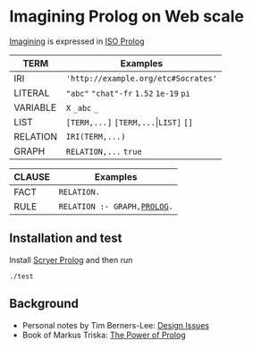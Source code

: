 # Imagining Prolog on Web scale

[Imagining](https://github.com/josd/imagining) is expressed in [ISO Prolog](https://en.wikipedia.org/wiki/Prolog#ISO_Prolog)

TERM            | Examples
----------------|---------
IRI             | `'http://example.org/etc#Socrates'`
LITERAL         | `"abc"` `"chat"-fr` `1.52` `1e-19` `pi`
VARIABLE        | `X` `_abc` `_`
LIST            | `[TERM,...]` `[TERM,...`\|`LIST]` `[]`
RELATION        | `IRI(TERM,...)`
GRAPH           | `RELATION,...` `true`

CLAUSE          | Examples
----------------|---------
FACT            | `RELATION.`
RULE            | `RELATION :- GRAPH,`[`PROLOG`](https://github.com/mthom/scryer-prolog)`.`


## Installation and test

Install [Scryer Prolog](https://github.com/mthom/scryer-prolog#installing-scryer-prolog) and then run

```
./test
```

## Background

- Personal notes by Tim Berners-Lee: [Design Issues](https://www.w3.org/DesignIssues/)
- Book of Markus Triska: [The Power of Prolog](https://www.metalevel.at/prolog)
